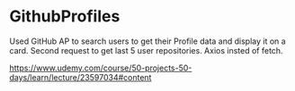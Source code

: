 # GithubProfiles
Used GitHub AP to search users to get their Profile data and display it on a card. 
Second request to get last 5 user repositories.
Axios insted of fetch.

https://www.udemy.com/course/50-projects-50-days/learn/lecture/23597034#content
